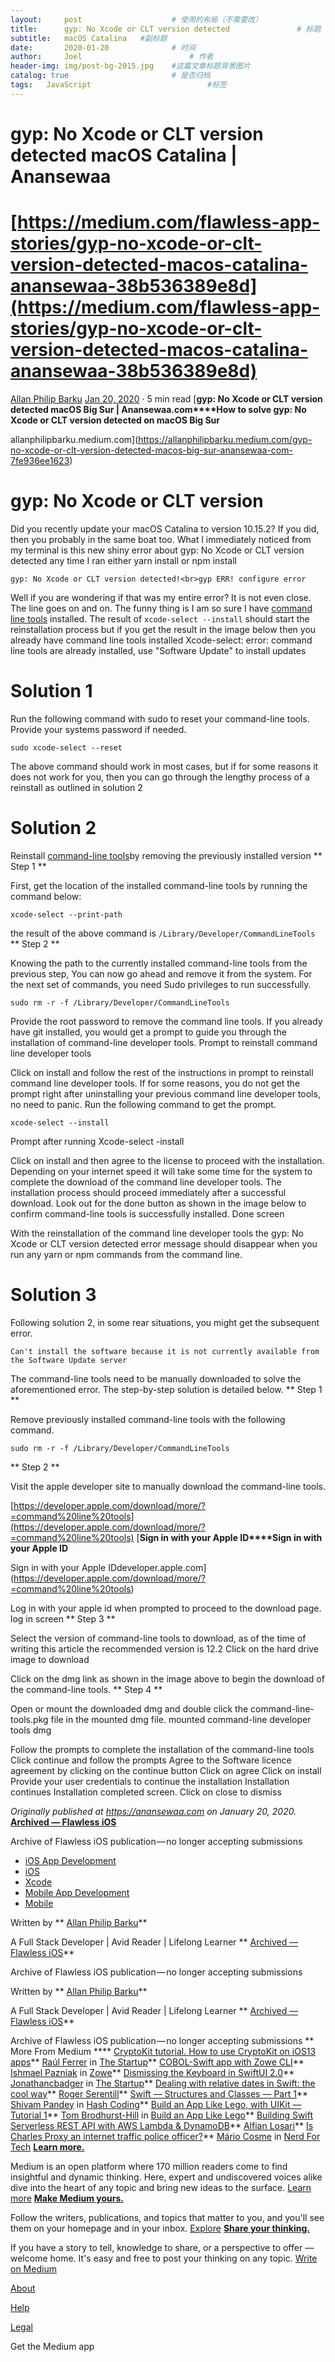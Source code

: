 ```yaml
---
layout:     post   				    # 使用的布局（不需要改）
title:      gyp: No Xcode or CLT version detected 				# 标题 
subtitle:   macOS Catalina   #副标题
date:       2020-01-20 				# 时间
author:     Joel 						# 作者
header-img: img/post-bg-2015.jpg 	#这篇文章标题背景图片
catalog: true 						# 是否归档
tags:	JavaScript							#标签
---
```




# gyp: No Xcode or CLT version detected macOS Catalina | Anansewaa

[https://medium.com/flawless-app-stories/gyp-no-xcode-or-clt-version-detected-macos-catalina-anansewaa-38b536389e8d](https://medium.com/flawless-app-stories/gyp-no-xcode-or-clt-version-detected-macos-catalina-anansewaa-38b536389e8d)
==================================================================================================================




[Allan Philip Barku](https://allanphilipbarku.medium.com/?source=post_page-----38b536389e8d--------------------------------) [Jan 20, 2020](https://medium.com/flawless-app-stories/gyp-no-xcode-or-clt-version-detected-macos-catalina-anansewaa-38b536389e8d?source=post_page-----38b536389e8d--------------------------------) · 5 min read [**gyp: No Xcode or CLT version detected macOS Big Sur | Anansewaa.com****How to solve gyp: No Xcode or CLT version detected on macOS Big Sur**

allanphilipbarku.medium.com](https://allanphilipbarku.medium.com/gyp-no-xcode-or-clt-version-detected-macos-big-sur-anansewaa-com-7fe936ee1623)

# gyp: No Xcode or CLT version

Did
you recently update your macOS Catalina to version 10.15.2? If you did,
then you probably in the same boat too. What I immediately noticed from
my terminal is this new shiny error about gyp: No Xcode or CLT version
detected any time I ran either yarn install or npm install

`gyp: No Xcode or CLT version detected!<br>gyp ERR! configure error`

Well
if you are wondering if that was my entire error? It is not even close.
The line goes on and on. The funny thing is I am so sure I have [command line tools](https://dev.to/allanphilipbarku/install-command-line-tools-on-macos-catalina-559k) installed. The result of `xcode-select --install`
should start the reinstallation process but if you get the result in
the image below then you already have command line tools installed
Xcode-select: error: command line tools are already installed, use "Software Update" to install updates

# Solution 1

Run the following command with sudo to reset your command-line tools. Provide your systems password if needed.

```
sudo xcode-select --reset
```

The
above command should work in most cases, but if for some reasons it
does not work for you, then you can go through the lengthy process of a
reinstall as outlined in solution 2

# Solution 2

Reinstall [command-line tools](https://anansewaa.com/install-command-line-tools-on-macos-catalina/)by removing the previously installed version
**  Step 1 **

First, get the location of the installed command-line tools by running the command below:

```
xcode-select --print-path
```

the result of the above command is `/Library/Developer/CommandLineTools`
**  Step 2 **

Knowing
the path to the currently installed command-line tools from the
previous step, You can now go ahead and remove it from the system. For
the next set of commands, you need Sudo privileges to run successfully.

```
sudo rm -r -f /Library/Developer/CommandLineTools
```

Provide
the root password to remove the command line tools. If you already have
git installed, you would get a prompt to guide you through the
installation of command-line developer tools.
Prompt to reinstall command line developer tools

Click
on install and follow the rest of the instructions in prompt to
reinstall command line developer tools. If for some reasons, you do not
get the prompt right after uninstalling your previous command line
developer tools, no need to panic. Run the following command to get the
prompt.

```
xcode-select --install
```

Prompt after running Xcode-select -install

Click
on install and then agree to the license to proceed with the
installation. Depending on your internet speed it will take some time
for the system to complete the download of the command line developer
tools. The installation process should proceed immediately after a
successful download. Look out for the done button as shown in the image
below to confirm command-line tools is successfully installed.
Done screen

With
the reinstallation of the command line developer tools the gyp: No
Xcode or CLT version detected error message should disappear when you
run any yarn or npm commands from the command line.

# Solution 3

Following solution 2, in some rear situations, you might get the subsequent error.

```
Can't install the software because it is not currently available from the Software Update server
```

The
command-line tools need to be manually downloaded to solve the
aforementioned error. The step-by-step solution is detailed below.
**  Step 1 **

Remove previously installed command-line tools with the following command.

```
sudo rm -r -f /Library/Developer/CommandLineTools
```

**  Step 2 **

Visit the apple developer site to manually download the command-line tools.

[https://developer.apple.com/download/more/?=command%20line%20tools](https://developer.apple.com/download/more/?=command%20line%20tools)
[**Sign in with your Apple ID****Sign in with your Apple ID**

Sign in with your Apple IDdeveloper.apple.com](https://developer.apple.com/download/more/?=command%20line%20tools)

Log in with your apple id when prompted to proceed to the download page.
log in screen **  Step 3 **

Select the version of command-line tools to download, as of the time of writing this article the recommended version is 12.2
Click on the hard drive image to download

Click on the dmg link as shown in the image above to begin the download of the command-line tools.
**  Step 4 **

Open or mount the downloaded dmg and double click the command-line-tools.pkg file in the mounted dmg file.
mounted command-line developer tools dmg

Follow the prompts to complete the installation of the command-line tools
Click continue and follow the prompts Agree to the Software licence agreement by clicking on the continue button Click on agree Click on install Provide your user credentials to continue the installation Installation continues Installation completed screen. Click on close to dismiss

_Originally published at_ [_https://anansewaa.com_](https://anansewaa.com/gyp-no-xcode-or-clt-version-detected-macos-catalina/) _on January 20, 2020._
[**Archived — Flawless iOS**](https://medium.com/flawless-app-stories?source=post_sidebar--------------------------post_sidebar-----------)

Archive of Flawless iOS publication — no longer accepting submissions

* [iOS App Development](https://medium.com/flawless-app-stories/tagged/ios-app-development)
* [iOS](https://medium.com/flawless-app-stories/tagged/ios)
* [Xcode](https://medium.com/flawless-app-stories/tagged/xcode)
* [Mobile App Development](https://medium.com/flawless-app-stories/tagged/mobile-app-development)
* [Mobile](https://medium.com/flawless-app-stories/tagged/mobile)

Written by
** [Allan Philip Barku](https://allanphilipbarku.medium.com/?source=follow_footer-------------------------------------)**

A Full Stack Developer | Avid Reader | Lifelong Learner
** [Archived — Flawless iOS](https://medium.com/flawless-app-stories?source=follow_footer-------------------------------------)**

Archive of Flawless iOS publication — no longer accepting submissions

Written by
** [Allan Philip Barku](https://allanphilipbarku.medium.com/?source=follow_footer-------------------------------------)**

A Full Stack Developer | Avid Reader | Lifelong Learner
** [Archived — Flawless iOS](https://medium.com/flawless-app-stories?source=follow_footer-------------------------------------)**

Archive of Flawless iOS publication — no longer accepting submissions
**  More From Medium **** [CryptoKit tutorial. How to use CryptoKit on iOS13 apps](https://medium.com/swlh/cryptokit-tutorial-how-to-use-cryptokit-on-ios13-apps-5961019752f5?source=post_internal_links---------0----------------------------)** [Raúl Ferrer](https://raulferrer.medium.com/?source=post_internal_links---------0----------------------------) in [The Startup](https://medium.com/swlh?source=post_internal_links---------0----------------------------)** [COBOL-Swift app with Zowe CLI](https://medium.com/zowe/cobol-swift-app-with-zowe-cli-59af2100110c?source=post_internal_links---------1----------------------------)** [Ishmael Pazniak](https://medium.com/@ishmael.pazniak?source=post_internal_links---------1----------------------------) in [Zowe](https://medium.com/zowe?source=post_internal_links---------1----------------------------)** [Dismissing the Keyboard in SwiftUI 2.0](https://medium.com/swlh/dismissing-the-keyboard-in-swiftui-2-0-591025493375?source=post_internal_links---------2----------------------------)** [Jonathancbadger](https://jonathancbadger.medium.com/?source=post_internal_links---------2----------------------------) in [The Startup](https://medium.com/swlh?source=post_internal_links---------2----------------------------)** [Dealing with relative dates in Swift: the cool way](https://medium.com/@rserentill/dealing-with-relative-dates-in-swift-the-cool-way-5903a7af2461?source=post_internal_links---------3----------------------------)** [Roger Serentill](https://medium.com/@rserentill?source=post_internal_links---------3----------------------------)** [Swift — Structures and Classes — Part 1](https://medium.com/hash-coding/swift-structures-and-classes-part-1-582e26bdf8dd?source=post_internal_links---------4----------------------------)** [Shivam Pandey](https://medium.com/@shivampandey_43194?source=post_internal_links---------4----------------------------) in [Hash Coding](https://medium.com/hash-coding?source=post_internal_links---------4----------------------------)** [Build an App Like Lego, with UIKit — Tutorial 1](https://medium.com/build-an-app-like-lego/build-app-lego-tutorial-1-58de8e84798d?source=post_internal_links---------5----------------------------)** [Tom Brodhurst-Hill](https://medium.com/@barefeettom?source=post_internal_links---------5----------------------------) in [Build an App Like Lego](https://medium.com/build-an-app-like-lego?source=post_internal_links---------5----------------------------)** [Building Swift Serverless REST API with AWS Lambda & DynamoDB](https://alfianlosari.medium.com/building-swift-serverless-rest-api-with-aws-lambda-dynamodb-58db2302895f?source=post_internal_links---------6----------------------------)** [Alfian Losari](https://alfianlosari.medium.com/?source=post_internal_links---------6----------------------------)** [Is Charles Proxy an internet traffic police officer?](https://medium.com/nerd-for-tech/is-charles-proxy-an-internet-traffic-police-officer-5406ec39e55c?source=post_internal_links---------7----------------------------)** [Mário Cosme](https://mario-cosme.medium.com/?source=post_internal_links---------7----------------------------) in [Nerd For Tech](https://medium.com/nerd-for-tech?source=post_internal_links---------7----------------------------) [**Learn more.**](https://medium.com/about?autoplay=1&source=post_page-----38b536389e8d--------------------------------)

Medium
is an open platform where 170 million readers come to find insightful
and dynamic thinking. Here, expert and undiscovered voices alike dive
into the heart of any topic and bring new ideas to the surface. [Learn more](https://medium.com/about?autoplay=1&source=post_page-----38b536389e8d--------------------------------)
[**Make Medium yours.**](https://medium.com/topics?source=post_page-----38b536389e8d--------------------------------)

Follow the writers, publications, and topics that matter to you, and you'll see them on your homepage and in your inbox. [Explore](https://medium.com/topics?source=post_page-----38b536389e8d--------------------------------)
[**Share your thinking.**](https://about.medium.com/creators/?source=post_page-----38b536389e8d--------------------------------)

If
you have a story to tell, knowledge to share, or a perspective to offer
— welcome home. It's easy and free to post your thinking on any topic. [Write on Medium](https://about.medium.com/creators/?source=post_page-----38b536389e8d--------------------------------)

[About](https://medium.com/about?autoplay=1&source=post_page-----38b536389e8d--------------------------------)

[Help](https://help.medium.com/hc/en-us?source=post_page-----38b536389e8d--------------------------------)

[Legal](https://policy.medium.com/medium-terms-of-service-9db0094a1e0f?source=post_page-----38b536389e8d--------------------------------)

Get the Medium app
